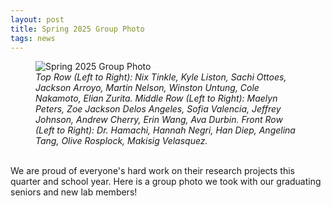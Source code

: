 ```yaml
---
layout: post
title: Spring 2025 Group Photo
tags: news
---
```


<figure>
  <img src="https://lesliehamachi.github.io/post_content/2025_6_6 Group Photo.jpg" alt="Spring 2025 Group Photo" title="Spring 2025 Group Photo">
  <figcaption><em>Top Row (Left to Right): Nix Tinkle, Kyle Liston, Sachi Ottoes, Jackson Arroyo, Martin Nelson, Winston Untung, Cole Nakamoto, Elian Zurita. Middle Row (Left to Right): Maelyn Peters, Zoe Jackson Delos Angeles, Sofia Valencia, Jeffrey Johnson, Andrew Cherry, Erin Wang, Ava Durbin. Front Row (Left to Right): Dr. Hamachi, Hannah Negri, Han Diep, Angelina Tang, Olive Rosplock, Makisig Velasquez.</em></figcaption>
</figure>  
<br>
We are proud of everyone's hard work on their research projects this quarter and school year. Here is a group photo we took with our graduating seniors and new lab members!
